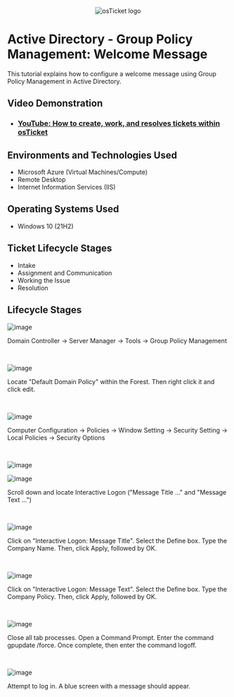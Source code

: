 <p align="center">
<img src="https://i.imgur.com/Clzj7Xs.png" alt="osTicket logo"/>
</p>

<h1>Active Directory - Group Policy Management: Welcome Message</h1>
This tutorial explains how to configure a welcome message using Group Policy Management in Active Directory.<br />


<h2>Video Demonstration</h2>

- ### [YouTube: How to create, work, and resolves tickets within osTicket](https://www.youtube.com)

<h2>Environments and Technologies Used</h2>

- Microsoft Azure (Virtual Machines/Compute)
- Remote Desktop
- Internet Information Services (IIS)

<h2>Operating Systems Used </h2>

- Windows 10</b> (21H2)

<h2>Ticket Lifecycle Stages</h2>

- Intake
- Assignment and Communication
- Working the Issue
- Resolution

<h2>Lifecycle Stages</h2>

<p>

![image](https://github.com/user-attachments/assets/102870fa-43ca-4c71-a73c-8dbce9327109)

</p>
<p>
Domain Controller -> Server Manager -> Tools -> Group Policy Management 
</p>
<br />

<p>

![image](https://github.com/user-attachments/assets/e1ae9225-5f31-4179-b176-5227a4f442f5)

</p>
<p>
Locate "Default Domain Policy" within the Forest. Then right click it and click edit.
</p>
<br />

<p>

![image](https://github.com/user-attachments/assets/1eecadd6-2775-441c-b2f4-a658fe6b7da4)

</p>
<p>
Computer Configuration -> Policies -> Window Setting -> Security Setting -> Local Policies -> Security Options
</p>
<br />

<p>

![image](https://github.com/user-attachments/assets/7b946c40-d0e1-4245-86f1-62e050101fa1)

![image](https://github.com/user-attachments/assets/94dc63e2-6462-4f40-8df7-2757af1380b1)


</p>
<p>
Scroll down and locate Interactive Logon ("Message Title ..." and "Message Text ...")
</p>
<br />

<p>

![image](https://github.com/user-attachments/assets/2c943a71-0543-4b65-bb92-cd0d7d18d82d)

</p>
<p>
Click on "Interactive Logon: Message Title". Select the Define box. Type the Company Name. Then, click Apply, followed by OK.
</p>
<br />

<p>

![image](https://github.com/user-attachments/assets/48a40103-ef6d-4260-b132-1a131e4e1eb9)

</p>
<p>
Click on "Interactive Logon: Message Text". Select the Define box. Type the Company Policy. Then, click Apply, followed by OK.
</p>
<br />

<p>

![image](https://github.com/user-attachments/assets/68cab069-40be-40c2-b94e-37bccf04fcda)

</p>
<p>
Close all tab processes. Open a Command Prompt. Enter the command gpupdate /force. Once complete, then enter the command logoff.
</p>
<br />

<p>

![image](https://github.com/user-attachments/assets/f8c0c54b-4542-4999-bd0c-a92e61b6ec98)

</p>
<p>
Attempt to log in. A blue screen with a message should appear. 
</p>
<br />

